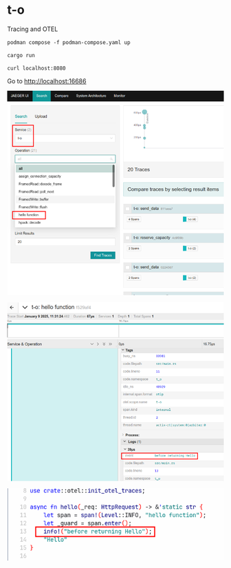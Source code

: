 # t-o

Tracing and OTEL


```shell
podman compose -f podman-compose.yaml up
```

```shell
cargo run
```


```shell
curl localhost:8080
```

Go to [http://localhost:16686](http://localhost:16686)


![result-1](1.png)

![result-2](2.png)

![result-3](3.png)
